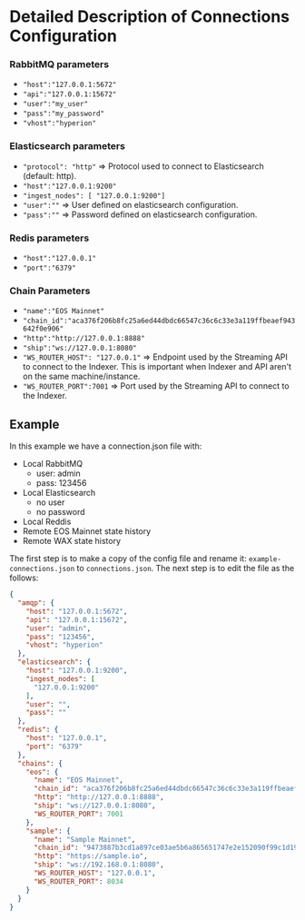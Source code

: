 # Detailed Description of Connections Configuration

### RabbitMQ parameters

- `"host":"127.0.0.1:5672"`
- `"api":"127.0.0.1:15672"`
- `"user":"my_user"`
- `"pass":"my_password"`
- `"vhost":"hyperion"`

### Elasticsearch parameters

- `"protocol": "http"` ⇒ Protocol used to connect to Elasticsearch (default: http).
- `"host":"127.0.0.1:9200"`
- `"ingest_nodes": [ "127.0.0.1:9200"]`
- `"user":""` ⇒ User defined on elasticsearch configuration.
- `"pass":""` ⇒ Password defined on elasticsearch configuration.

### Redis parameters

- `"host":"127.0.0.1"`
- `"port":"6379"`

### Chain Parameters

- `"name":"EOS Mainnet"`
- `"chain_id":"aca376f206b8fc25a6ed44dbdc66547c36c6c33e3a119ffbeaef943642f0e906"`
- `"http":"http://127.0.0.1:8888"`
- `"ship":"ws://127.0.0.1:8080"`
- `"WS_ROUTER_HOST": "127.0.0.1"` ⇒ Endpoint used by the Streaming API to connect to the Indexer. This is important when
  Indexer and API aren't on the same machine/instance.
- `"WS_ROUTER_PORT":7001` ⇒ Port used by the Streaming API to connect to the Indexer.

## Example

In this example we have a connection.json file with:

- Local RabbitMQ
    - user: admin
    - pass: 123456
- Local Elasticsearch
    - no user
    - no password
- Local Reddis
- Remote EOS Mainnet state history
- Remote WAX state history

The first step is to make a copy of the config file and rename it: `example-connections.json` to `connections.json`. The
next step is to edit the file as the follows:

````json
{
  "amqp": {
    "host": "127.0.0.1:5672",
    "api": "127.0.0.1:15672",
    "user": "admin",
    "pass": "123456",
    "vhost": "hyperion"
  },
  "elasticsearch": {
    "host": "127.0.0.1:9200",
    "ingest_nodes": [
      "127.0.0.1:9200"
    ],
    "user": "",
    "pass": ""
  },
  "redis": {
    "host": "127.0.0.1",
    "port": "6379"
  },
  "chains": {
    "eos": {
      "name": "EOS Mainnet",
      "chain_id": "aca376f206b8fc25a6ed44dbdc66547c36c6c33e3a119ffbeaef943642f0e906",
      "http": "http://127.0.0.1:8888",
      "ship": "ws://127.0.0.1:8080",
      "WS_ROUTER_PORT": 7001
    },
    "sample": {
      "name": "Sample Mainnet",
      "chain_id": "9473887b3cd1a897ce03ae5b6a865651747e2e152090f99c1d19d4adf73238fas",
      "http": "https://sample.io",
      "ship": "ws://192.168.0.1:8080",
      "WS_ROUTER_HOST": "127.0.0.1",
      "WS_ROUTER_PORT": 8034
    }
  }
}
````
